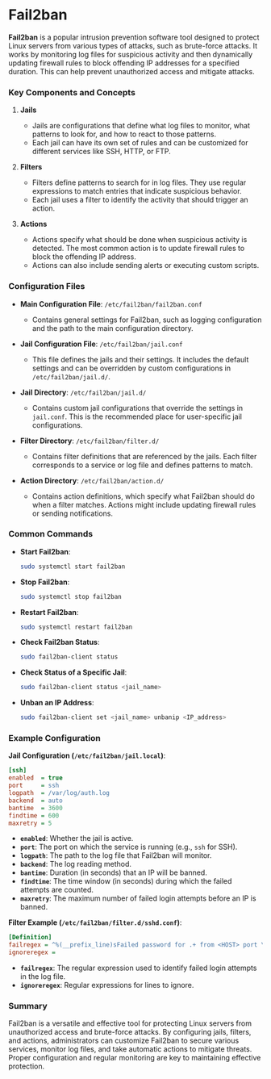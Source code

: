 # Fail2ban

**Fail2ban** is a popular intrusion prevention software tool designed to protect Linux servers from various types of attacks, such as brute-force attacks. It works by monitoring log files for suspicious activity and then dynamically updating firewall rules to block offending IP addresses for a specified duration. This can help prevent unauthorized access and mitigate attacks.

### Key Components and Concepts

1. **Jails**
   - Jails are configurations that define what log files to monitor, what patterns to look for, and how to react to those patterns.
   - Each jail can have its own set of rules and can be customized for different services like SSH, HTTP, or FTP.

2. **Filters**
   - Filters define patterns to search for in log files. They use regular expressions to match entries that indicate suspicious behavior.
   - Each jail uses a filter to identify the activity that should trigger an action.

3. **Actions**
   - Actions specify what should be done when suspicious activity is detected. The most common action is to update firewall rules to block the offending IP address.
   - Actions can also include sending alerts or executing custom scripts.

### Configuration Files

- **Main Configuration File**: `/etc/fail2ban/fail2ban.conf`
  - Contains general settings for Fail2ban, such as logging configuration and the path to the main configuration directory.

- **Jail Configuration File**: `/etc/fail2ban/jail.conf`
  - This file defines the jails and their settings. It includes the default settings and can be overridden by custom configurations in `/etc/fail2ban/jail.d/`.

- **Jail Directory**: `/etc/fail2ban/jail.d/`
  - Contains custom jail configurations that override the settings in `jail.conf`. This is the recommended place for user-specific jail configurations.

- **Filter Directory**: `/etc/fail2ban/filter.d/`
  - Contains filter definitions that are referenced by the jails. Each filter corresponds to a service or log file and defines patterns to match.

- **Action Directory**: `/etc/fail2ban/action.d/`
  - Contains action definitions, which specify what Fail2ban should do when a filter matches. Actions might include updating firewall rules or sending notifications.

### Common Commands

- **Start Fail2ban**:
  ```sh
  sudo systemctl start fail2ban
  ```
  
- **Stop Fail2ban**:
  ```sh
  sudo systemctl stop fail2ban
  ```

- **Restart Fail2ban**:
  ```sh
  sudo systemctl restart fail2ban
  ```

- **Check Fail2ban Status**:
  ```sh
  sudo fail2ban-client status
  ```

- **Check Status of a Specific Jail**:
  ```sh
  sudo fail2ban-client status <jail_name>
  ```

- **Unban an IP Address**:
  ```sh
  sudo fail2ban-client set <jail_name> unbanip <IP_address>
  ```

### Example Configuration

**Jail Configuration (`/etc/fail2ban/jail.local`)**:
```ini
[ssh]
enabled  = true
port     = ssh
logpath  = /var/log/auth.log
backend  = auto
bantime  = 3600
findtime = 600
maxretry = 5
```

- **`enabled`**: Whether the jail is active.
- **`port`**: The port on which the service is running (e.g., `ssh` for SSH).
- **`logpath`**: The path to the log file that Fail2ban will monitor.
- **`backend`**: The log reading method.
- **`bantime`**: Duration (in seconds) that an IP will be banned.
- **`findtime`**: The time window (in seconds) during which the failed attempts are counted.
- **`maxretry`**: The maximum number of failed login attempts before an IP is banned.

**Filter Example (`/etc/fail2ban/filter.d/sshd.conf`)**:
```ini
[Definition]
failregex = ^%(__prefix_line)sFailed password for .+ from <HOST> port \d+ ssh2$
ignoreregex =
```

- **`failregex`**: The regular expression used to identify failed login attempts in the log file.
- **`ignoreregex`**: Regular expressions for lines to ignore.

### Summary

Fail2ban is a versatile and effective tool for protecting Linux servers from unauthorized access and brute-force attacks. By configuring jails, filters, and actions, administrators can customize Fail2ban to secure various services, monitor log files, and take automatic actions to mitigate threats. Proper configuration and regular monitoring are key to maintaining effective protection.
